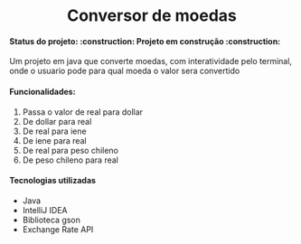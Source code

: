 <h1 align="center">Conversor de moedas</h1>
<h4>Status do projeto: :construction: Projeto em construção :construction:</h4>
<p>Um projeto em java que converte moedas, com interatividade pelo terminal, onde o usuario pode para qual moeda o valor sera convertido</p>
<h4>Funcionalidades:</h4>
<ol>
  <li>Passa o valor de real para dollar</li>
  <li>De dollar para real</li>
  <li>De real para iene</li>
  <li>De iene para real</li>
  <li>De real para peso chileno</li>
  <li>De peso chileno para real</li>
</ol>
<h4>Tecnologias utilizadas</h4>
<ul>
  <li>Java</li>
  <li>IntelliJ IDEA</li>
  <li>Biblioteca gson</li>
  <li>Exchange Rate API</li>
</ul>
